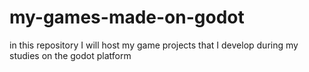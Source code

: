# my-games-made-on-godot
in this repository I will host my game projects that I develop during my studies on the godot platform
